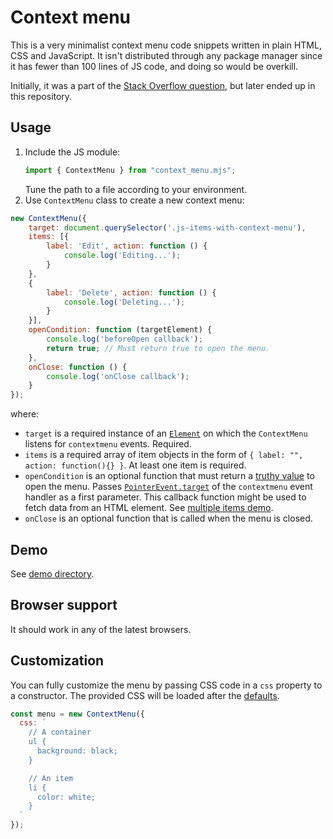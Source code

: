 # Context menu

This is a very minimalist context menu code snippets written in plain HTML, CSS and JavaScript. It isn't distributed through any package manager
since it has fewer than 100 lines of JS code, and doing so would be overkill.

Initially, it was a part of the [Stack Overflow question](https://stackoverflow.com/q/4909167/2987689), but later ended up in this repository.

## Usage

1. Include the JS module:
    ```javascript
    import { ContextMenu } from "context_menu.mjs";
    ```
    Tune the path to a file according to your environment.
2. Use `ContextMenu` class to create a new context menu:

```javascript
new ContextMenu({
    target: document.querySelector('.js-items-with-context-menu'),
    items: [{
        label: 'Edit', action: function () {
            console.log('Editing...');
        }
    },
    {
        label: 'Delete', action: function () {
            console.log('Deleting...');
        }
    }],
    openCondition: function (targetElement) {
        console.log('beforeOpen callback');
        return true; // Must return true to open the menu.
    },
    onClose: function () {
        console.log('onClose callback');
    }
});
```

where:

- `target` is a required instance of an [`Element`](https://developer.mozilla.org/en-US/docs/Web/API/Element) on which the `ContextMenu` listens
for `contextmenu` events. Required.
- `items` is a required array of item objects in the form of `{ label: "", action: function(){} }`. At least one item is required.
- `openCondition` is an optional function that must return a [truthy value](https://developer.mozilla.org/en-US/docs/Glossary/Truthy) to open the
menu. Passes [`PointerEvent.target`](https://developer.mozilla.org/en-US/docs/Web/API/Event/target) of the `contextmenu` event handler as a first
parameter. This callback function might be used to fetch data from an HTML element. See [multiple items demo](demo/multiple_items.html).
- `onClose` is an optional function that is called when the menu is closed.

## Demo

See [demo directory](demo).

## Browser support

It should work in any of the latest browsers.

## Customization

You can fully customize the menu by passing CSS code in a `css` property to a constructor. The provided CSS will be loaded after
the [defaults](context_menu.mjs#L6).

```javascript
const menu = new ContextMenu({
  css: `
    // A container
    ul {
      background: black;
    }

    // An item
    li {
      color: white;
    }
  `
});
```
